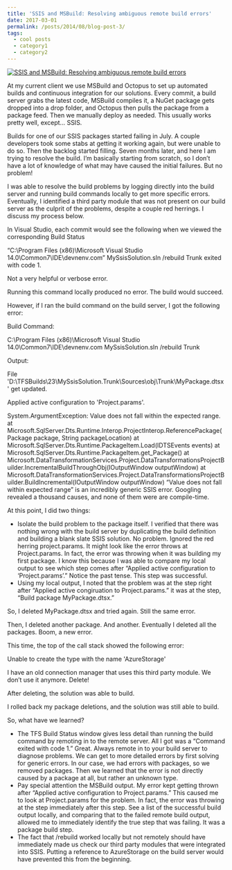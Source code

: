 ```yaml
---
title: 'SSIS and MSBuild: Resolving ambiguous remote build errors'
date: 2017-03-01
permalink: /posts/2014/08/blog-post-3/
tags:
  - cool posts
  - category1
  - category2
---
```

[![SSIS and MSBuild: Resolving ambiguous remote build errors](https://web.archive.org/web/20170709033425im_/http://www.specificgeneralist.com/wp-content/uploads/2017/03/SSIS-e1488409647375.jpg)](https://web.archive.org/web/20170709033425/http://www.specificgeneralist.com/ssis-and-msbuild-resolving-ambiguous-remote-build-errors/)

At my current client we use MSBuild and Octopus to set up automated builds and continuous integration for our solutions. Every commit, a build server grabs the latest code, MSBuild compiles it, a NuGet package gets dropped into a drop folder, and Octopus then pulls the package from a package feed. Then we manually deploy as needed. This usually works pretty well, except… SSIS.

Builds for one of our SSIS packages started failing in July. A couple developers took some stabs at getting it working again, but were unable to do so. Then the backlog started filling. Seven months later, and here I am trying to resolve the build. I’m basically starting from scratch, so I don’t have a lot of knowledge of what may have caused the initial failures. But no problem!

I was able to resolve the build problems by logging directly into the build server and running build commands locally to get more specific errors. Eventually, I identified a third party module that was not present on our build server as the culprit of the problems, despite a couple red herrings. I discuss my process below.


In Visual Studio, each commit would see the following when we viewed the corresponding Build Status

  “C:\Program Files (x86)\Microsoft Visual Studio 14.0\Common7\IDE\devnenv.com” MySsisSolution.sln /rebuild Trunk exited with code 1.

Not a very helpful or verbose error.

Running this command locally produced no error.  The build would succeed.

However, if I ran the build command on the build server, I got the following error:

Build Command:

  C:\Program Files (x86)\Microsoft Visual Studio 14.0\Common7\IDE\devnenv.com MySsisSolution.sln /rebuild Trunk

Output:
 
  File 'D:\TFSBuilds\23\MySsisSolution.Trunk\Sources\obj\Trunk\MyPackage.dtsx' get updated.
  
  Applied active configuration to 'Project.params'.
  
  System.ArgumentException: Value does not fall within the expected range.
  at Microsoft.SqlServer.Dts.Runtime.Interop.ProjectInterop.ReferencePackage(Package package, String packageLocation)
  at Microsoft.SqlServer.Dts.Runtime.PackageItem.Load(IDTSEvents events)
  at Microsoft.SqlServer.Dts.Runtime.PackageItem.get_Package()
  at Microsoft.DataTransformationServices.Project.DataTransformationsProjectBuilder.IncrementalBuildThroughObj(IOutputWindow outputWindow)
  at Microsoft.DataTransformationServices.Project.DataTransformationsProjectBuilder.BuildIncremental(IOutputWindow outputWindow)
  “Value does not fall within expected range” is an incredibly generic SSIS error. Googling revealed a thousand causes, and none of them were are compile-time.

At this point, I did two things:

* Isolate the build problem to the package itself. I verified that there was nothing wrong with the build server by duplicating the build definition and building a blank slate SSIS solution. No problem.
Ignored the red herring project.params. It might look like the error throws at Project.params. In fact, the error was throwing when it was building my first package. I know this because I was able to compare my local output to see which step comes after “Applied active configuration to ‘Project.params’.” Notice the past tense. This step was successful.
* Using my local output, I noted that the problem was at the step right after “Applied active congiruation to Project.params.” it was at the step, “Build package MyPackage.dtsx.”

So, I deleted MyPackage.dtsx and tried again. Still the same error.

Then, I deleted another package. And another. Eventually I deleted all the packages. Boom, a new error.

This time, the top of the call stack showed the following error:

  Unable to create the type with the name 'AzureStorage'

I have an old connection manager that uses this third party module. We don’t use it anymore. Delete!

After deleting, the solution was able to build.

I rolled back my package deletions, and the solution was still able to build.

So, what have we learned?

* The TFS Build Status window gives less detail than running the build command by remoting in to the remote server. All I got was a “Command exited with code 1.” Great. Always remote in to your build server to diagnose problems.
We can get to more detailed errors by first solving for generic errors. In our case, we had errors with packages, so we removed packages. Then we learned that the error is not directly caused by a package at all, but rather an unknown type.
* Pay special attention the MSBuild output. My error kept getting thrown after “Applied active configuration to Project.params.” This caused me to look at Project.params for the problem. In fact, the error was throwing at the step immediately after this step. See a list of the successful build output locally, and comparing that to the failed remote build output, allowed me to immediately identify the true step that was failing. It was a package build step.
* The fact that /rebuild worked locally but not remotely should have immediately made us check our third party modules that were integrated into SSIS. Putting a reference to AzureStorage on the build server would have prevented this from the beginning.
